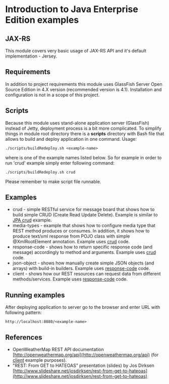 # Introduction to Java Enterprise Edition examples #

## JAX-RS ##

This module covers very basic usage of JAX-RS API and it's default implementation - Jersey.

## Requirements ##

In addition to project requirements this module uses GlassFish Server Open Source Edition in 4.X version (recommended version is 4.1). Installation and configuration is not in a scope of this project.

## Scripts ##

Because this module uses stand-alone application server (GlassFish) instead of Jetty, deployment process is a bit more complicated. To simplify things in module root directory there is a **scripts** directory with Bash file that allows to build and deploy application in one command. Usage:

`./scripts/buildRedeploy.sh <example-name>`

where <example-name> is one of the example names listed below. So for example in order to run 'crud' example simply enter following command:

`./scripts/buildRedeploy.sh crud`

Please remember to make script file runnable.

## Examples ##

* crud - simple RESTful service for message board that shows how to build simple CRUD (Create Read Update Delete). Example is similar to [JPA crud](../jpa/core/crud) example.
* media-types - example that shows how to configure media type that REST method produces or consumes. In addition, it shows how to produce text/xml response from POJO class with simple @XmlRootElement annotation. Example uses [crud](crud) code.
* response-code - shows how to return specific response code (and message) accordingly to method and arguments. Example uses [crud](crud) code.
* json-object - shows how manually create simple JSON objects (and arrays) with build-in builders. Example uses [response-code](response-code) code.
* client - shows how our REST resources can request data from different methods/services. Example uses [response-code](response-code) code.

## Running examples ##

After deploying application to server go to the browser and enter URL with following pattern:

`http://localhost:8080/<example-name>`

## References ##

* OpenWeatherMap REST API documentation [http://openweathermap.org/api](http://openweathermap.org/api) (for [client](client) example purposes).
* "REST: From GET to HATEOAS" presentation (slides) by Jos Dirksen [http://www.slideshare.net/josdirksen/rest-from-get-to-hateoas](http://www.slideshare.net/josdirksen/rest-from-get-to-hateoas)